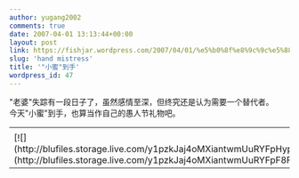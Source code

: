 ```yaml
---
author: yugang2002
comments: true
date: 2007-04-01 13:13:44+00:00
layout: post
link: https://fishjar.wordpress.com/2007/04/01/%e5%b0%8f%e8%9c%9c%e5%88%b0%e6%89%8b/
slug: 'hand mistress'
title: '"小蜜"到手'
wordpress_id: 47
---
```


"老婆"失踪有一段日子了，虽然感情至深，但终究还是认为需要一个替代者。  
今天"小蜜"到手，也算当作自己的愚人节礼物吧。  


<table border="0" cellspacing="0" ><tr >
<td >
</td></tr><tr >
<td valign="top" >[![](http://blufiles.storage.live.com/y1pzkJaj4oMXiantwmUuRYFpHypcGtGcKJH6GvpBRu9jGVT21KU7oj7ESzMAPH3A5L5wqJEBtPAdgI)](http://blufiles.storage.live.com/y1pzkJaj4oMXiantwmUuRYFpF8F8Kbp8spaNYQwMyIUoSPWjIIGcjO3JMvsQY35eo_cfG_YsnZQ1lM)
</td></tr></table>
